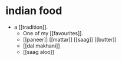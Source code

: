 # indian food

- a [[tradition]].
  - One of my [[favourites]].
  - [[paneer]] [[mattar]] [[saag]] [[butter]] 
  - [[dal makhani]]
  - [[saag aloo]]

